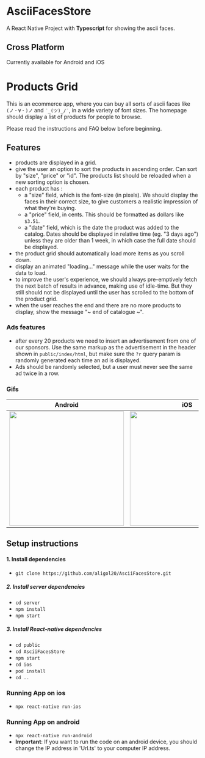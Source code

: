 # AsciiFacesStore
A React Native Project with **Typescript** for showing the ascii faces.

## Cross Platform
Currently available for Android and iOS


Products Grid
====

This is an ecommerce app, where you can buy all sorts of ascii faces like `(ノ・∀・)ノ` and `¯_(ツ)_/¯`, in a wide variety of font sizes. The homepage should display a list of products for people to browse.

Please read the instructions and FAQ below before beginning.

Features
----

- products are displayed in a grid.
- give the user an option to sort the products in ascending order. Can sort by "size", "price" or "id". The products list should be reloaded when a new sorting option is chosen.
- each product has :
  - a "size" field, which is the font-size (in pixels). We should display the faces in their correct size, to give customers a realistic impression of what they're buying.
  - a "price" field, in cents. This should be formatted as dollars like `$3.51`.
  - a "date" field, which is the date the product was added to the catalog. Dates should be displayed in relative time (eg. "3 days ago") unless they are older than 1 week, in which case the full date should be displayed.
- the product grid should automatically load more items as you scroll down.
- display an animated "loading..." message while the user waits for the data to load.
- to improve the user's experience, we should always pre-emptively fetch the next batch of results in advance, making use of idle-time.  But they still should not be displayed until the user has scrolled to the bottom of the product grid.
- when the user reaches the end and there are no more products to display, show the message "~ end of catalogue ~".

### Ads features

- after every 20 products we need to insert an advertisement from one of our sponsors. Use the same markup as the advertisement in the header shown in `public/index/html`, but make sure the `?r` query param is randomly generated each time an ad is displayed.
- Ads should be randomly selected, but a user must never see the same ad twice in a row.

### Gifs
Android             |  iOS
:-------------------------:|:-------------------------:
<img src="https://github.com/aligol20/AsciiFacesStore/blob/master/public/AsciiFacesStore/GIF-200629_071918.gif" width="300">  |  <img src="https://github.com/aligol20/AsciiFacesStore/blob/master/public/AsciiFacesStore/GIF-200629_072454.gif" width="300">
## Setup instructions

#### 1. Install dependencies
- `git clone https://github.com/aligol20/AsciiFacesStore.git`
##### 2. Install server dependencies
- `cd server`
- `npm install`
- `npm start`
##### 3. Install React-native dependencies
- `cd public`
- `cd AsciiFacesStore`
- `npm start`
- `cd ios`
- `pod install`
- `cd ..`
### Running App on ios
- `npx react-native run-ios`
### Running App on android
- `npx react-native run-android`
- **Important**: If you want to run the code on an android device, you should change the IP address in 'Url.ts' to your computer IP address.







